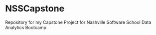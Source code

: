 # NSSCapstone
Repository for my Capstone Project for Nashville Software School Data Analytics Bootcamp
